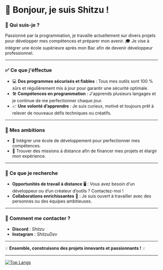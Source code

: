 # **🌟 Bonjour, je suis Shitzu !**  

### 🚀 **Qui suis-je ?**  
Passionné par la programmation, je travaille actuellement sur divers projets pour développer mes compétences et préparer mon avenir. 🎓 Je vise à intégrer une école supérieure après mon Bac afin de devenir développeur professionnel.  

---

### ✅ **Ce que j'éffectue**  
- 💻 **Des programmes sécurisés et fiables** : Tous mes outils sont 100 % sûrs et régulièrement mis à jour pour garantir une sécurité optimale.  
- 🛠️ **Compétences en programmation** : J'apprends plusieurs langages et je continue de me perfectionner chaque jour.  
- 📈 **Une volonté d’apprendre** : Je suis curieux, motivé et toujours prêt à relever de nouveaux défis techniques ou créatifs.  

---

### 📍 **Mes ambitions**  
- 🏫 Intégrer une école de développement pour perfectionner mes compétences.  
- 💼 Trouver des missions à distance afin de financer mes projets et élargir mon expérience.  

---

### 📖 **Ce que je recherche**  
- **Opportunités de travail à distance** 🖥️ : Vous avez besoin d’un développeur ou d’un créateur d’outils ? Contactez-moi !  
- **Collaborations enrichissantes** 🤝 : Je suis ouvert à travailler avec des personnes ou des équipes ambitieuses.  

---

### 📩 **Comment me contacter ?**  
- **Discord** : *Shitzu*  
- **Instagram** : *ShitzuDev*

---

💡 **Ensemble, construisons des projets innovants et passionnants !** 💡  

---
[![Top Langs](https://github-readme-stats.vercel.app/api/top-langs/?username=ShitzuDev)](https://github.com/anuraghazra/github-readme-stats)
